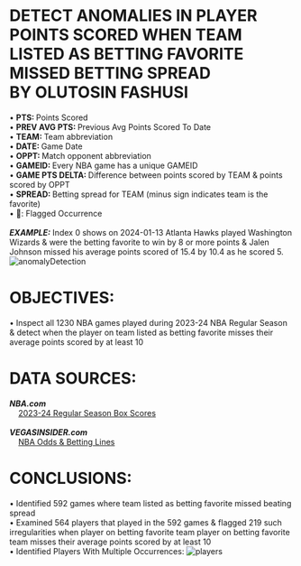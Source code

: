 # DETECT ANOMALIES IN PLAYER POINTS SCORED WHEN TEAM LISTED AS BETTING FAVORITE MISSED BETTING SPREAD <br> BY OLUTOSIN FASHUSI
• <b> PTS: </b> Points Scored <br> 
• <b> PREV AVG PTS: </b> Previous Avg Points Scored To Date <br> 
• <b> TEAM: </b> Team abbreviation <br> 
• <b> DATE:  </b> Game Date <br> 
• <b> OPPT: </b> Match opponent abbreviation <br> 
• <b> GAMEID: </b> Every NBA game has a unique GAMEID <br> 
• <b> GAME PTS DELTA: </b> Difference between points scored by TEAM & points scored by OPPT<br> 
• <b> SPREAD: </b> Betting spread for TEAM (minus sign indicates team is the favorite) <br> 
• 🚩: </b> Flagged Occurrence  <br><br>
<b><i>EXAMPLE:</b></i> Index 0 shows on 2024-01-13 Atlanta Hawks played Washington Wizards & were the betting favorite to win by 8 or more points & Jalen Johnson missed his average points scored of 15.4 by 10.4 as he scored 5.
![anomalyDetection](https://github.com/user-attachments/assets/859d0dcc-e304-4b0e-928e-d39a07603cfe)
# OBJECTIVES:
• Inspect all 1230 NBA games played during 2023-24 NBA Regular Season & detect when the player on team listed as betting favorite misses their average points scored by at least 10
# DATA SOURCES: 
<b><i>NBA.com</i></b><br>
&nbsp;&nbsp;&nbsp; [2023-24 Regular Season Box Scores](https://www.nba.com/stats/teams/boxscores?Season=2023-24&SeasonType=Regular%20Season&dir=A&sort=GDATE) <br>
<br>
<i><b>VEGASINSIDER.com</i></b><br>
&nbsp;&nbsp;&nbsp; [NBA Odds & Betting Lines](https://www.vegasinsider.com/nba/odds/las-vegas) 
<br>
# CONCLUSIONS:
• Identified 592 games where team listed as betting favorite missed beating spread <br>
• Examined 564 players that played in the 592 games & flagged 219 such irregularities when player on betting favorite team player on betting favorite team misses their average points scored by at least 10  <br>
• Identified Players With Multiple Occurrences: 
![players](https://github.com/user-attachments/assets/94c34736-5005-4e0c-8f98-2544ee29638b)

